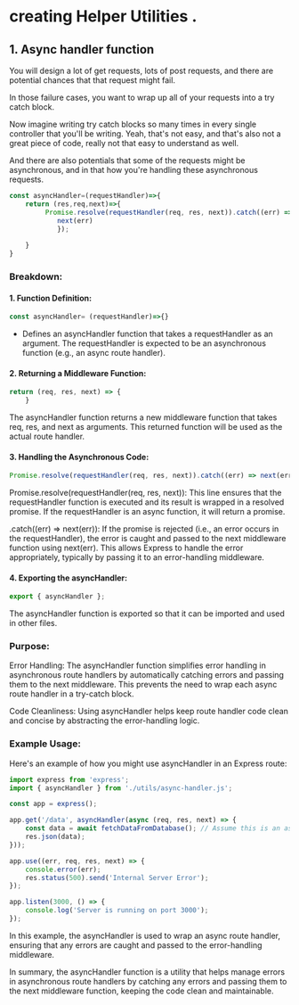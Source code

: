 # creating Helper Utilities .

## 1. Async handler function 

You will design a lot of get requests,
lots of post requests, and there are potential
chances that that request might fail.

In those failure cases, you want to wrap up
all of your requests into a try catch block.

Now imagine writing try catch blocks so many times
in every single controller that you'll be writing.
Yeah, that's not easy, and that's also not a great piece
of code, really not that easy to understand as well.

And there are also potentials that some of
the requests might be asynchronous, and in that
how you're handling these asynchronous requests.

```js
const asyncHandler=(requestHandler)=>{
    return (res,req,next)=>{
         Promise.resolve(requestHandler(req, res, next)).catch((err) =>{ 
            next(err)
            });
    
    }
}

```

### Breakdown:

#### 1. Function Definition:

```js
const asyncHandler= (requestHandler)=>{}
```

- Defines an asyncHandler function that takes a requestHandler as an argument. The requestHandler is expected to be an asynchronous function (e.g., an async route handler).

#### 2. Returning a Middleware Function:
```JavaScript 
return (req, res, next) => {
    }
 ```

The asyncHandler function returns a new middleware function that takes req, res, and next as arguments. This returned function will be used as the actual route handler.

#### 3. Handling the Asynchronous Code:
```js
Promise.resolve(requestHandler(req, res, next)).catch((err) => next(err));
```
Promise.resolve(requestHandler(req, res, next)): This line ensures that the requestHandler function is executed and its result is wrapped in a resolved promise. If the requestHandler is an async function, it will return a promise.


.catch((err) => next(err)): If the promise is rejected (i.e., an error occurs in the requestHandler), the error is caught and passed to the next middleware function using next(err). This allows Express to handle the error appropriately, typically by passing it to an error-handling middleware.


#### 4. Exporting the asyncHandler:
```js
export { asyncHandler };

```
The asyncHandler function is exported so that it can be imported and used in other files.

### Purpose:
Error Handling: The asyncHandler function simplifies error handling in asynchronous route handlers by automatically catching errors and passing them to the next middleware. This prevents the need to wrap each async route handler in a try-catch block.


Code Cleanliness: Using asyncHandler helps keep route handler code clean and concise by abstracting the error-handling logic.

### Example Usage:
Here's an example of how you might use asyncHandler in an Express route:
```js
import express from 'express';
import { asyncHandler } from './utils/async-handler.js';

const app = express();

app.get('/data', asyncHandler(async (req, res, next) => {
    const data = await fetchDataFromDatabase(); // Assume this is an async function
    res.json(data);
}));

app.use((err, req, res, next) => {
    console.error(err);
    res.status(500).send('Internal Server Error');
});

app.listen(3000, () => {
    console.log('Server is running on port 3000');
});

```


In this example, the asyncHandler is used to wrap an async route handler, ensuring that any errors are caught and passed to the error-handling middleware.

In summary, the asyncHandler function is a utility that helps manage errors in asynchronous route handlers by catching any errors and passing them to the next middleware function, keeping the code clean and maintainable.

